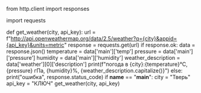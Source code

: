 from http.client import responses

import requests

def get_weather(city, api_key):
    url = f"http://api.openweathermap.org/data/2.5/weather?q={city}&appid={api_key}&units=metric"
    response = requests.get(url)
    if response.ok:
        data = response.json()
        temperature = data['main']['temp']
        pressure = data['main']['pressure']
        humidity = data['main']['humidity']
        weather_description = data['weather'][0]['description']
        print(f"погода в {city}:{temperature}°C, {pressure} гПа, {humidity}%, {weather_description.capitalize()}")
    else:
        print("ошибка", response.status_code)
    if __name__ == "__main__":
        city = "Тверь"
        api_key = "КЛЮЧ" 
        get_weather(city, api_key)
